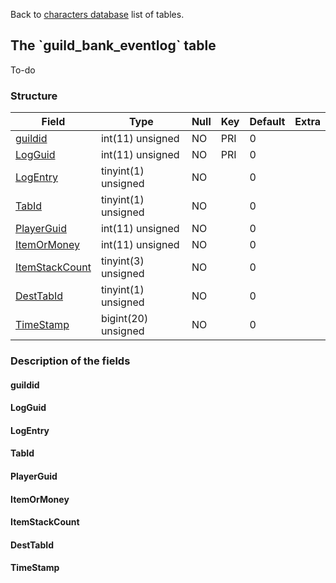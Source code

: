 Back to [characters database](charactersdb_struct) list of tables.

The \`guild\_bank\_eventlog\` table
-----------------------------------

To-do

### Structure

| **Field**                                            | **Type**            | **Null** | **Key** | **Default** | **Extra** |
|------------------------------------------------------|---------------------|----------|---------|-------------|-----------|
| [guildid](Guild_bank_eventlog#guildid)               | int(11) unsigned    | NO       | PRI     | 0           |           |
| [LogGuid](Guild_bank_eventlog#logguid)               | int(11) unsigned    | NO       | PRI     | 0           |           |
| [LogEntry](Guild_bank_eventlog#logentry)             | tinyint(1) unsigned | NO       |         | 0           |           |
| [TabId](Guild_bank_eventlog#tabid)                   | tinyint(1) unsigned | NO       |         | 0           |           |
| [PlayerGuid](Guild_bank_eventlog#playerguid)         | int(11) unsigned    | NO       |         | 0           |           |
| [ItemOrMoney](Guild_bank_eventlog#itemormoney)       | int(11) unsigned    | NO       |         | 0           |           |
| [ItemStackCount](Guild_bank_eventlog#itemstackcount) | tinyint(3) unsigned | NO       |         | 0           |           |
| [DestTabId](Guild_bank_eventlog#desttabid)           | tinyint(1) unsigned | NO       |         | 0           |           |
| [TimeStamp](Guild_bank_eventlog#timestamp)           | bigint(20) unsigned | NO       |         | 0           |           |

### Description of the fields

#### guildid

#### LogGuid

#### LogEntry

#### TabId

#### PlayerGuid

#### ItemOrMoney

#### ItemStackCount

#### DestTabId

#### TimeStamp
